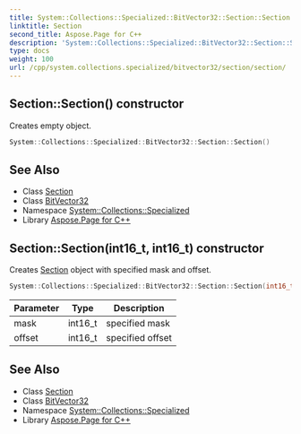 ```yaml
---
title: System::Collections::Specialized::BitVector32::Section::Section constructor
linktitle: Section
second_title: Aspose.Page for C++
description: 'System::Collections::Specialized::BitVector32::Section::Section constructor. Creates empty object in C++.'
type: docs
weight: 100
url: /cpp/system.collections.specialized/bitvector32/section/section/
---
```

## Section::Section() constructor


Creates empty object.

```cpp
System::Collections::Specialized::BitVector32::Section::Section()
```

## See Also

* Class [Section](../)
* Class [BitVector32](../../)
* Namespace [System::Collections::Specialized](../../../)
* Library [Aspose.Page for C++](../../../../)
## Section::Section(int16_t, int16_t) constructor


Creates [Section](../) object with specified mask and offset.

```cpp
System::Collections::Specialized::BitVector32::Section::Section(int16_t mask, int16_t offset)
```


| Parameter | Type | Description |
| --- | --- | --- |
| mask | int16_t | specified mask |
| offset | int16_t | specified offset |

## See Also

* Class [Section](../)
* Class [BitVector32](../../)
* Namespace [System::Collections::Specialized](../../../)
* Library [Aspose.Page for C++](../../../../)
